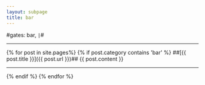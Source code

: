 ```yaml
---
layout: subpage
title: bar
---
```


#gates: bar, `|`#

---
{% for post in site.pages%}
 {% if post.category contains 'bar' %}
##[{{ post.title }}]({{ post.url }})##
{{ post.content }}

---
{% endif %}
{% endfor %}



